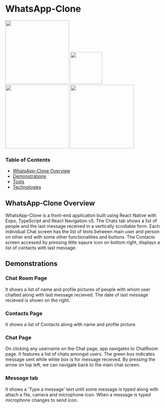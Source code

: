 # WhatsApp-Clone

<img src = "https://user-images.githubusercontent.com/57967961/186033915-5317f271-c633-4497-a7c9-92aa0972faea.png" width="200" >    <img src = "https://user-images.githubusercontent.com/57967961/186034350-cb76b721-9364-455d-82e3-735270c838d3.png" width="100" > <img src = "https://user-images.githubusercontent.com/57967961/186034747-2e5633cf-02ba-4ef6-927f-ebb9a6edcda2.png" width="200" > <img src = "https://user-images.githubusercontent.com/57967961/186193335-c257aef5-473b-4e5d-8fc7-a5e3264623ec.jpeg" width="200" > 

### Table of Contents

- [WhatsApp-Clone Overview](#whatsapp-clone-overview) 
- [Demonstrations](#demonstrations)
- [Tools](#tools)
- [Technologies](#technologies)

## WhatsApp-Clone Overview

WhatsApp-Clone is a front-end application built using React Native with Expo, TypeScript and React Navigation v5. The Chats tab shows a list of people and the last message received in a vertically scrollable form. Each individual Chat screen has the list of texts between main user and person on other end with some other functionalities and buttons. The Contacts screen accessed by pressing little sqaure icon on bottom right, displays a list of contacts with last message.

## Demonstrations

### Chat Room Page

It shows a list of name and profile pictures of people with whom user chatted along with last message recieved. The date of last message recieved is shown on the right.

### Contacts Page

It shows a list of Contacts along with name and profile picture.

### Chat Page

On clicking any username on the Chat page, app navigates to ChatRoom page. It features a list of chats amongst users. The green box indicates message sent while white box is for message recieved. By pressing the arrow on top left, we can navigate back to the main chat screen. 

### Message tab 

It shows a 'Type a message' text until some message is typed along with attach a file, camera and microphone icon. When a message is typed microphone changes to send icon. 



